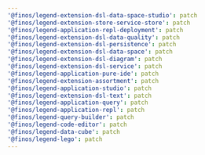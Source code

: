 ```yaml
---
'@finos/legend-extension-dsl-data-space-studio': patch
'@finos/legend-extension-store-service-store': patch
'@finos/legend-application-repl-deployment': patch
'@finos/legend-extension-dsl-data-quality': patch
'@finos/legend-extension-dsl-persistence': patch
'@finos/legend-extension-dsl-data-space': patch
'@finos/legend-extension-dsl-diagram': patch
'@finos/legend-extension-dsl-service': patch
'@finos/legend-application-pure-ide': patch
'@finos/legend-extension-assortment': patch
'@finos/legend-application-studio': patch
'@finos/legend-extension-dsl-text': patch
'@finos/legend-application-query': patch
'@finos/legend-application-repl': patch
'@finos/legend-query-builder': patch
'@finos/legend-code-editor': patch
'@finos/legend-data-cube': patch
'@finos/legend-lego': patch
---
```

